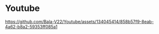 # Youtube



https://github.com/Bala-V22/Youtube/assets/134045414/858b57f9-8eab-4a62-b8a2-59353ff085a1





